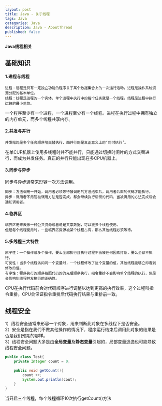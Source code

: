 ```yaml
---
layout: post
title: Java - 关于线程
tags: Java
categories: Java
description: Java - AboutThread
published: false
---  
```

**Java线程相关**

<!-- more -->
## 基础知识
#### 1.进程与线程
```text
进程：进程是具有一定独立功能的程序关于某个数据集合上的一次运行活动。进程是操作系统资源分配的基本单位。
线程：线程是进程的一个实体，单个进程中执行中的每个任务就是一个线程。线程是进程中执行运算的最小单位。
```
一个程序至少有一个进程，一个进程至少有一个线程。进程在执行过程中拥有独立的内存单元，而多个线程共享内存。
#### 2.并发与并行
```text
并发指的是多个任务顺序地交替执行，而并行则是真正意义上的‘同时执行’。
```
在单CUP机器上使用多线程时并不能并行，只能通过切换时间片的方式交替进行，而成为并发任务。真正的并行只能出现在多CPU机器上。
#### 3.同步与异步
同步与异步通常来形容一次方法调用。
```text
同步：方法调用一开始，调用者必须等待被调用的方法结束后，调用者后面的代码才能执行。
异步：调用者不用管被调用方法是否完成，都会继续执行后面的代码，当被调用的方法完成后会通知调用者。
```
#### 4.临界区
```text
临界区用来表示一种公共资源或者说是共享数据，可以被多个线程使用。
但是每个线程使用时，一旦临界区资源被某个线程占有，那么其他线程必须等待。
```
#### 5.多线程三大特性
```text
原子性：一个操作或多个操作，要么全部执行且执行过程不会被任何因素打断，要么全部不执行。
可见性：当多个线程访问同一个变量时，一个线程修改了这个变量的值，其他线程能够立即看到修改的值。
有序性：程序执行的顺序按照代码的的先后顺序执行。指令重排不会影响单个线程的执行，但是会影响到线程并发执行的正确性。
```
CPU在执行代码前会对代码顺序进行调整以达到更高的执行效率，这个过程叫指令重排。CPU会保证指令重排后代码执行结果与重排前一致。
## 线程安全
1）线程安全通常来形容一个对象，用来判断此对象在多线程下是否安全。  
2）安全是指在我们不做其他操作的情况下，程序运行结束后调用此对象的结果是否是我们预期的那样。  
3）线程安全问题大多是由**全局变量**及**静态变量**引起的，局部变量逃逸也可能导致线程安全问题。  
```java
public class Test{
    private Integer count = 0;
    
    public void getCount(){
        count ++;
        System.out.println(cout);
    }
}
```
当开启三个线程，每个线程循环10次执行getCount()方法